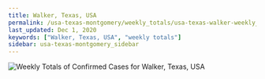 ```yaml
---
title: Walker, Texas, USA
permalink: /usa-texas-montgomery/weekly_totals/usa-texas-walker-weekly_totals.html
last_updated: Dec 1, 2020
keywords: ["Walker, Texas, USA", "weekly totals"]
sidebar: usa-texas-montgomery_sidebar
---
```


![Weekly Totals of Confirmed Cases for Walker, Texas, USA](/covid_tracker/images/graphs/usa-texas-walker-weekly_totals_graph.png)
